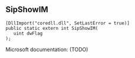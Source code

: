 ## SipShowIM

```
[DllImport("coredll.dll", SetLastError = true)]
public static extern int SipShowIM(
   uint dwFlag
);
```

Microsoft documentation: (TODO)
